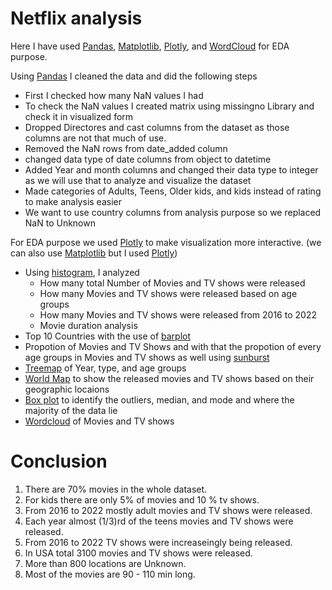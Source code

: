 # Netflix analysis
Here I have used [Pandas](https://pandas.pydata.org/), [Matplotlib](https://matplotlib.org/), [Plotly](https://plotly.com/), and [WordCloud](https://pypi.org/project/wordcloud/) for EDA purpose.

Using [Pandas](https://pandas.pydata.org/) I cleaned the data and did the following steps
  - First I checked how many NaN values I had
  - To check the NaN values I created matrix using missingno Library and check it in visualized form
  - Dropped Directores and cast columns from the dataset as those columns are not that much of use.
  - Removed the NaN rows from date_added column
  - changed data type of date columns from object to datetime
  - Added Year and month columns and changed their data type to integer as we will use that to analyze and visualize the dataset
  - Made categories of Adults, Teens, Older kids, and kids instead of rating to make analysis easier
  - We want to use country columns from analysis purpose so we replaced NaN to Unknown

For EDA purpose we used [Plotly](https://plotly.com/) to make visualization more interactive. (we can also use [Matplotlib](https://matplotlib.org/) but I used [Plotly](https://plotly.com/))
  - Using [histogram](https://plotly.com/python/histograms/), I analyzed
      - How many total Number of Movies and TV shows were released
      - How many Movies and TV shows were released based on age groups
      - How many Movies and TV shows were released from 2016 to 2022
      - Movie duration analysis
  - Top 10 Countries with the use of [barplot](https://plotly.com/python/bar-charts/)
  - Propotion of Movies and TV Shows and with that the propotion of every age groups in Movies and TV shows as well using [sunburst](https://plotly.com/python/sunburst-charts/)
  - [Treemap](https://plotly.com/python/treemaps) of Year, type, and age groups
  - [World Map](https://plotly.com/python/choropleth-maps/) to show the released movies and TV shows based on their geographic locaions
  - [Box plot](https://plotly.com/python/box-plots/) to identify the outliers, median, and mode and where the majority of the data lie
  - [Wordcloud](https://plotly.com/matlab/wordcloud/) of Movies and TV shows

# Conclusion
  1. There are 70% movies in the whole dataset.
  2. For kids there are only 5% of movies and 10 % tv shows.
  3. From 2016 to 2022 mostly adult movies and TV shows were released.
  4. Each year almost (1/3)rd of the teens movies and TV shows were released.
  5. From 2016 to 2022 TV shows were increaseingly being released.
  6. In USA total 3100 movies and TV shows were released.
  7. More than 800 locations are Unknown.
  8. Most of the movies are 90 - 110 min long.
